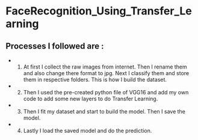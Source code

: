 # FaceRecognition_Using_Transfer_Learning
## Processes I followed are :
* 1. At first I collect the raw images from internet. Then I rename them and also change there format to jpg. Next I classify them and store them in respective folders. This is how I build the dataset.
* 2. Then I used the pre-created python file of VGG16 and add my own code to add some new layers to do Transfer Learning.
* 3. Then I fit my dataset and start to build the model. Then I save the model.
* 4. Lastly I load the saved model and do the prediction.
